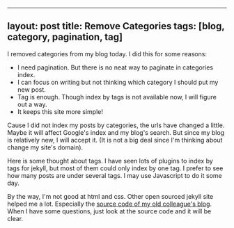 
---
layout: post
title: Remove Categories
tags: [blog, category, pagination, tag]
---

I removed categories from my blog today. I did this for some reasons:

* I need pagination. But there is no neat way to paginate in categories index.
* I can focus on writing but not thinking which category I should put my new post.
* Tag is enough. Though index by tags is not available now, I will figure out a way.
* It keeps this site more simple!

Cause I did not index my posts by categories, the urls have changed a little. Maybe it will affect Google's index and my blog's search. But since my blog is relatively new, I will accept it. (It is not a big deal since I'm thinking about change my site's domain).

Here is some thought about tags. I have seen lots of plugins to index by tags for jekyll, but most of them could only index by one tag. I prefer to see how many posts are under several tags. I may use Javascript to do it some day.

By the way, I'm not good at html and css. Other open sourced jekyll site helped me a lot. Especially the [source code of my old colleague's blog](https://github.com/shenfeng/shenfeng.me). When I have some questions, just look at the source code and it will be clear.
